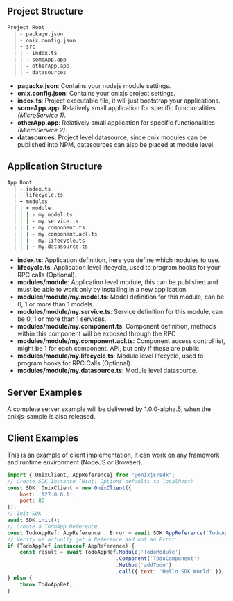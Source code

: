 ## Project Structure

```sh
Project Root
  | - package.json
  | - onix.config.json
  | + src
  | | - index.ts
  | | - someApp.app
  | | - otherApp.app
  | | - datasources
```
- **pagacke.json**: Contains your nodejs module settings.
- **onix.config.json**: Contains your onixjs project settings.
- **index.ts**: Project executable file, it will just bootstrap your applications.
- **someApp.app**: Relatively small application for specific functionalities *(MicroService 1)*.
- **otherApp.app**: Relatively small application for specific functionalities *(MicroService 2)*.
- **datasources**: Project level datasource, since onix modules can be published into NPM, datasources can also be placed at module level.

## Application Structure

```sh
App Root
  | - index.ts
  | - lifecycle.ts
  | + modules
  | | + module
  | | | - my.model.ts
  | | | - my.service.ts
  | | | - my.component.ts
  | | | - my.component.acl.ts
  | | | - my.lifecycle.ts
  | | | - my.datasource.ts
```
- **index.ts**: Application definition, here you define which modules to use.
- **lifecycle.ts**: Application level lifecycle, used to program hooks for your RPC calls (Optional).
- **modules/module**: Application level module, this can be published and must be able to work only by installing in a new application.
- **modules/module/my.model.ts**: Model definition for this module, can be 0, 1 or more than 1 models.
- **modules/module/my.service.ts**: Service definition for this module, can be 0, 1 or more than 1 services.
- **modules/module/my.component.ts**: Component definition, methods within this component will be exposed through the RPC 
- **modules/module/my.component.acl.ts**: Component access control list, might be 1 for each component.
API, but only if these are public.
- **modules/module/my.lifecycle.ts**: Module level lifecycle, used to program hooks for RPC Calls (Optional).
- **modules/module/my.datasource.ts**: Module level datasource.

## Server Examples

A complete server example will be delivered by 1.0.0-alpha.5, when the onixjs-sample is also released.

## Client Examples

This is an example of client implementation, it can work on any framework and runtime environment (NodeJS or Browser).

```js
import { OnixClient, AppReference} from "@onixjs/sdk";
// Create SDK Instance (Hint: Options defaults to localhost)
const SDK: OnixClient = new OnixClient({
    host: '127.0.0.1',
    port: 80
});
// Init SDK
await SDK.init();
// Create a TodoApp Reference
const TodoAppRef: AppReference | Error = await SDK.AppReference('TodoApp');
// Verify we actually got a Reference and not an Error
if (TodoAppRef instanceof AppReference) {
    const result = await TodoAppRef.Module('TodoModule')
                                   .Component('TodoComponent')
                                   .Method('addTodo')
                                   .call({ text: 'Hello SDK World' });
} else {
    throw TodoAppRef;
}
```